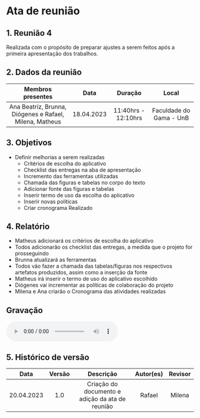 # Ata de reunião 

## 1. Reunião 4
Realizada com o propósito de preparar ajustes a serem feitos após a primeira apresentação dos trabalhos.

## 2. Dados da reunião
| Membros presentes | Data | Duração | Local |
| :---------------: | :--: | :-----: | :---: | 
| Ana Beatriz, Brunna, Diógenes e Rafael, Milena, Matheus | 18.04.2023 | 11:40hrs - 12:10hrs | Faculdade do Gama - UnB |

## 3. Objetivos
- Definir melhorias a serem realizadas
    - Critérios de escolha do aplicativo
    - Checklist das entregas na aba de apresentação
    - Incremento das ferramentas utilizadas
    - Chamada das figuras e tabelas no corpo do texto
    - Adicionar fonte das figuras e tabelas
    - Inserir termo de uso da escolha do aplicativo
    - Inserir novas políticas
    - Criar cronograma Realizado


## 4. Relatório 
- Matheus adicionará os critérios de escolha do aplicativo
- Todos adicionarão os checklist das entregas, a medida que o projeto for prosseguindo
- Brunna atualizará as ferramentas
- Todos vão fazer a chamada das tabelas/figuras nos respectivos artefatos produzidos, assim como a inserção da fonte
- Matheus irá inserir o termo de uso do aplicativo escolhido
- Diógenes vai incrementar as políticas de colaboração do projeto
- Milena e Ana criarão o Cronograma das atividades realizadas

## Gravação

<audio controls>
  <source src="https://drive.google.com/uc?export=download&id=1WZuFLzwk2ate_TfRNU7bNsvuP84gszd3" type="audio/mp3">
Your browser does not support the audio element.
</audio>

## 5. Histórico de versão
|    Data    | Versão | Descrição                                       | Autor(es)  | Revisor  |
| :--------: | :----: | :---------------------------------------------: | :--------: | :------: |
| 20.04.2023 | 1.0    | Criação do documento e adição da ata de reunião |   Rafael   | Milena   |
